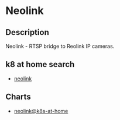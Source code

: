 # Neolink

## Description

Neolink - RTSP bridge to Reolink IP cameras.

## k8 at home search

- [neolink](https://nanne.dev/k8s-at-home-search/#/neolink)

## Charts

- [neolink@k8s-at-home](https://k8s-at-home.com/charts/)

